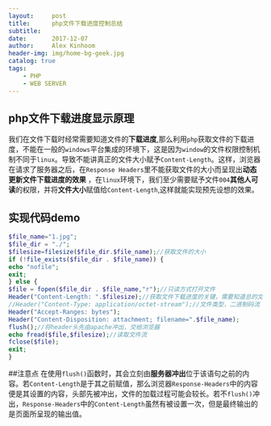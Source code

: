 ```yaml
---
layout:     post
title:      php文件下载进度控制总结
subtitle:   
date:       2017-12-07
author:     Alex Kinhoom
header-img: img/home-bg-geek.jpg
catalog: true
tags:
    - PHP
    - WEB SERVER
---
```

## php文件下载进度显示原理 
我们在文件下载时经常需要知道文件的<strong>下载进度</strong>,那么利用`php`获取文件的下载进度，不能在一般的`windows`平台集成的环境下，这是因为`window`的文件权限控制机制不同于`linux`。导致不能讲真正的文件大小赋予`Content-Length`。这样，浏览器在请求了服务器之后，在`Response Headers`里不能获取文件的大小而呈现出<strong>动态更新文件下载进度的效果</strong> ，在`linux`环境下，我们至少需要赋予文件`004`<strong>其他人可读</strong>的权限，并将<strong>文件大小</strong>赋值给`Content-Length`,这样就能实现预先设想的效果。
## 实现代码demo
```php
$file_name="1.jpg";
$file_dir = "./";
$filesize=filesize($file_dir.$file_name);//获取文件的大小
if (!file_exists($file_dir . $file_name)) {
echo "nofile";
exit;
} else {
$file = fopen($file_dir . $file_name,"r");//只读方式打开文件
Header("Content-Length: ".$filesize);//获取文件下载进度的关键，需要知道总的文件大小
//Header("Content-Type: application/octet-stream");//文件类型，二进制码流
Header("Accept-Ranges: bytes");
Header("Content-Disposition: attachment; filename=".$file_name);
flush();//将header头先由apache冲出，交给浏览器
echo fread($file,$filesize);//读取文件流
fclose($file);
exit;
}
```
##注意点
在使用`flush()`函数时，其会立刻由<strong>服务器冲出</strong>位于该语句之前的内容。若`Content-Length`是于其之前赋值，那么浏览器`Response-Headers`中的内容便是其设置的内容，头部先被冲出，文件的加载过程可能会较长。若不`flush()`冲出，`Response-Headers`中的`Content-Length`虽然有被设置一次，但是最终输出的是页面所呈现的输出值。